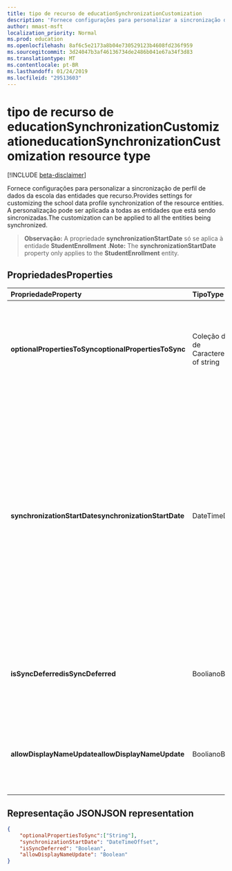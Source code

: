 ```yaml
---
title: tipo de recurso de educationSynchronizationCustomization
description: 'Fornece configurações para personalizar a sincronização de perfil de dados da escola das entidades que recurso. A personalização pode ser aplicada a todas as entidades que está sendo sincronizadas. '
author: mmast-msft
localization_priority: Normal
ms.prod: education
ms.openlocfilehash: 8af6c5e2173a8b04e730529123b4608fd236f959
ms.sourcegitcommit: 3d24047b3af46136734de2486b041e67a34f3d83
ms.translationtype: MT
ms.contentlocale: pt-BR
ms.lasthandoff: 01/24/2019
ms.locfileid: "29513603"
---
```

# <a name="educationsynchronizationcustomization-resource-type"></a><span data-ttu-id="d309c-104">tipo de recurso de educationSynchronizationCustomization</span><span class="sxs-lookup"><span data-stu-id="d309c-104">educationSynchronizationCustomization resource type</span></span>

[!INCLUDE [beta-disclaimer](../../includes/beta-disclaimer.md)]

<span data-ttu-id="d309c-105">Fornece configurações para personalizar a sincronização de perfil de dados da escola das entidades que recurso.</span><span class="sxs-lookup"><span data-stu-id="d309c-105">Provides settings for customizing the school data profile synchronization of the resource entities.</span></span> <span data-ttu-id="d309c-106">A personalização pode ser aplicada a todas as entidades que está sendo sincronizadas.</span><span class="sxs-lookup"><span data-stu-id="d309c-106">The customization can be applied to all the entities being synchronized.</span></span> 

><span data-ttu-id="d309c-107">**Observação:** A propriedade **synchronizationStartDate** só se aplica à entidade **StudentEnrollment** .</span><span class="sxs-lookup"><span data-stu-id="d309c-107">**Note:** The **synchronizationStartDate** property only applies to the **StudentEnrollment** entity.</span></span>

## <a name="properties"></a><span data-ttu-id="d309c-108">Propriedades</span><span class="sxs-lookup"><span data-stu-id="d309c-108">Properties</span></span>

| <span data-ttu-id="d309c-109">Propriedade</span><span class="sxs-lookup"><span data-stu-id="d309c-109">Property</span></span> | <span data-ttu-id="d309c-110">Tipo</span><span class="sxs-lookup"><span data-stu-id="d309c-110">Type</span></span> | <span data-ttu-id="d309c-111">Descrição</span><span class="sxs-lookup"><span data-stu-id="d309c-111">Description</span></span> |
|:-|:-|:-|
| <span data-ttu-id="d309c-112">**optionalPropertiesToSync**</span><span class="sxs-lookup"><span data-stu-id="d309c-112">**optionalPropertiesToSync**</span></span> | <span data-ttu-id="d309c-113">Coleção de Cadeias de Caracteres</span><span class="sxs-lookup"><span data-stu-id="d309c-113">collection of string</span></span> |  <span data-ttu-id="d309c-114">A coleção de nomes de propriedade para sincronização. Se definido como nulo, todas as propriedades serão sincronizados.</span><span class="sxs-lookup"><span data-stu-id="d309c-114">The collection of property names to sync. If set to null, all properties will be synchronized.</span></span>       |
| <span data-ttu-id="d309c-115">**synchronizationStartDate**</span><span class="sxs-lookup"><span data-stu-id="d309c-115">**synchronizationStartDate**</span></span> | <span data-ttu-id="d309c-116">DateTime</span><span class="sxs-lookup"><span data-stu-id="d309c-116">DateTime</span></span> |  <span data-ttu-id="d309c-117">A data em que a sincronização deve ser iniciado.</span><span class="sxs-lookup"><span data-stu-id="d309c-117">The date that the synchronization should start.</span></span> <span data-ttu-id="d309c-118">Este valor deve ser definido como uma data futura.</span><span class="sxs-lookup"><span data-stu-id="d309c-118">This value should be set to a future date.</span></span> <span data-ttu-id="d309c-119">Se definido como null, o recurso será sincronizado após a conclusão da configuração do perfil.</span><span class="sxs-lookup"><span data-stu-id="d309c-119">If set to null, the resource will be synchronized when the profile setup completes.</span></span> <span data-ttu-id="d309c-120">**Observação:** Isso se aplica apenas à propriedade **StudentEnrollment** .</span><span class="sxs-lookup"><span data-stu-id="d309c-120">**Note:** This only applies to the **StudentEnrollment** property.</span></span>      |
|<span data-ttu-id="d309c-121">**isSyncDeferred**</span><span class="sxs-lookup"><span data-stu-id="d309c-121">**isSyncDeferred**</span></span> |<span data-ttu-id="d309c-122">Booliano</span><span class="sxs-lookup"><span data-stu-id="d309c-122">Boolean</span></span> | <span data-ttu-id="d309c-123">Indica se a sincronização da entidade pai é adiada para uma data posterior.</span><span class="sxs-lookup"><span data-stu-id="d309c-123">Indicates whether synchronization of the parent entity is deferred to a later date.</span></span> |
| <span data-ttu-id="d309c-124">**allowDisplayNameUpdate**</span><span class="sxs-lookup"><span data-stu-id="d309c-124">**allowDisplayNameUpdate**</span></span> | <span data-ttu-id="d309c-125">Booliano</span><span class="sxs-lookup"><span data-stu-id="d309c-125">Boolean</span></span> |  <span data-ttu-id="d309c-126">Indica se o nome de exibição do recurso pode ser substituído pela sincronização.</span><span class="sxs-lookup"><span data-stu-id="d309c-126">Indicates whether the display name of the resource can be overwritten by the sync.</span></span>         |


## <a name="json-representation"></a><span data-ttu-id="d309c-127">Representação JSON</span><span class="sxs-lookup"><span data-stu-id="d309c-127">JSON representation</span></span>
<!-- {
  "blockType": "resource",
  "optionalProperties": [

  ],
  "@odata.type": "microsoft.graph.educationSynchronizationCustomization"
}-->

```json
{  
    "optionalPropertiesToSync":["String"],
    "synchronizationStartDate": "DateTimeOffset",
    "isSyncDeferred": "Boolean",
    "allowDisplayNameUpdate": "Boolean"
}
```
<!--
{
  "type": "#page.annotation",
  "suppressions": [
    "Error: /api-reference/beta/resources/educationsynchronizationcustomization.md:\r\n      Exception processing links.\r\n    System.ArgumentException: Link Definition was null. Link text: !INCLUDE [beta-disclaimer](../../includes/beta-disclaimer.md)\r\n      at ApiDoctor.Validation.DocFile.get_LinkDestinations()\r\n      at ApiDoctor.Validation.DocSet.ValidateLinks(Boolean includeWarnings, String[] relativePathForFiles, IssueLogger issues, Boolean requireFilenameCaseMatch, Boolean printOrphanedFiles)"
  ]
}
-->
